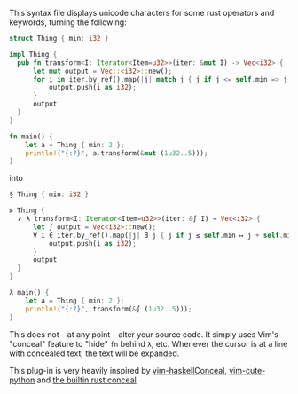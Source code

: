 This syntax file displays unicode characters for some rust operators and
keywords, turning the following:

```rust
struct Thing { min: i32 }

impl Thing {
  pub fn transform<I: Iterator<Item=u32>>(iter: &mut I) -> Vec<i32> {
      let mut output = Vec::<i32>::new();
      for i in iter.by_ref().map(|j| match j { j if j <= self.min => j + self.min, j => j }) {
          output.push(i as i32);
      }
      output
  }
}

fn main() {
    let a = Thing { min: 2 };
    println!("{:?}", a.transform(&mut (1u32..5)));
}
```

into

```rust
§ Thing { min: i32 }

⫸ Thing {
  ⸙ λ transform<I: Iterator<Item=u32>>(iter: &∫ I) → Vec<i32> {
      let ∫ output = Vec<i32>::new();
      ∀ i ∈ iter.by_ref().map(|j| ∃ j { j if j ≤ self.min ↦ j + self.min, j ↦ j }) {
          output.push(i as i32);
      }
      output
  }
}

λ main() {
    let a = Thing { min: 2 };
    println!("{:?}", transform(&∫ (1u32..5)));
}
```

This does not – at any point – alter your source code. It simply uses Vim's
"conceal" feature to "hide" `fn` behind `λ`, etc. Whenever the cursor is at a
line with concealed text, the text will be expanded.

This plug-in is very heavily inspired by [vim-haskellConceal][],
[vim-cute-python][] and [the builtin rust conceal][]

[vim-haskellConceal]: https://github.com/Twinside/vim-haskellConceal
[vim-cute-python]: https://github.com/yawaramin/vim-cute-python
[the builtin rust conceal]: https://github.com/rust-lang/rust.vim/blob/master/after/syntax/rust.vim
